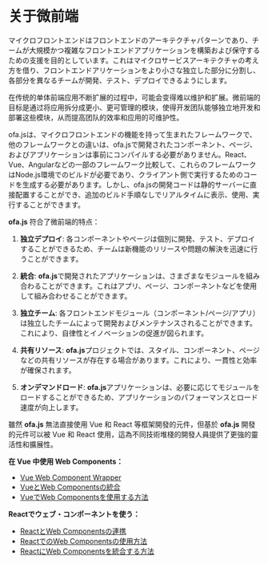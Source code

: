 # 关于微前端

マイクロフロントエンドはフロントエンドのアーキテクチャパターンであり、チームが大規模かつ複雑なフロントエンドアプリケーションを構築および保守するための支援を目的としています。これはマイクロサービスアーキテクチャの考え方を借り、フロントエンドアリケーションをより小さな独立した部分に分割し、各部分を異なるチームが開発、テスト、デプロイできるようにします。

在传统的单体前端应用不断扩展的过程中，可能会变得难以维护和扩展。微前端的目标是通过将应用拆分成更小、更可管理的模块，使得开发团队能够独立地开发和部署这些模块，从而提高团队的效率和应用的可维护性。

ofa.jsは、マイクロフロントエンドの機能を持って生まれたフレームワークで、他のフレームワークとの違いは、ofa.jsで開発されたコンポーネント、ページ、およびアプリケーションは事前にコンパイルする必要がありません。React、Vue、Angularなどの一部のフレームワーク比較して、これらのフレームワークはNode.js環境でのビルドが必要であり、クライアント側で実行するためのコードを生成する必要があります。しかし、ofa.jsの開発コードは静的サーバーに直接配置することができ、追加のビルド手順なしでリアルタイムに表示、使用、実行することができます。

**ofa.js** 符合了微前端的特点：

1. **独立デプロイ**: 各コンポーネントやページは個別に開発、テスト、デプロイすることができるため、チームは新機能のリリースや問題の解決を迅速に行うことができます。
    
2. **統合**: **ofa.js**で開発されたアプリケーションは、さまざまなモジュールを組み合わることができます。これはアプリ、ページ、コンポーネントなどを使用して組み合わせることができます。

3. **独立チーム**: 各フロントエンドモジュール（コンポーネント/ページ/アプリ）は独立したチームによって開発およびメンテナンスされることができます。これにより、自律性とイノベーションの促進が図られます。

4. **共有リソース**: **ofa.js**プロジェクトでは、スタイル、コンポーネント、ページなどの共有リソースが存在する場合があります。これにより、一貫性と効率が確保されます。

5. **オンデマンドロード**: **ofa.js**アプリケーションは、必要に応じてモジュールをロードすることができるため、アプリケーションのパフォーマンスとロード速度が向上します。

雖然 **ofa.js** 無法直接使用 Vue 和 React 等框架開發的元件，但基於 **ofa.js** 開發的元件可以被 Vue 和 React 使用，這為不同技術堆棧的開發人員提供了更強的靈活性和擴展性。

**在 Vue 中使用 Web Components：**
- [Vue Web Component Wrapper](https://github.com/vuejs/vue-web-component-wrapper)
- [VueとWeb Componentsの統合](https://vuejs.org/v2/cookbook/packaging-sfc-for-npm.html#Using-with-vue-custom-element)
- [VueでWeb Componentsを使用する方法](https://www.robinwieruch.de/vue-web-components)

**Reactでウェブ・コンポーネントを使う：**
- [ReactとWeb Componentsの連携](https://reactjs.org/docs/web-components.html)
- [ReactでのWeb Componentsの使用方法](https://alligator.io/react/using-web-components-in-react/)
- [ReactにWeb Componentsを統合する方法](https://blog.bitsrc.io/integrating-web-components-in-react-17a52a6a28e4)